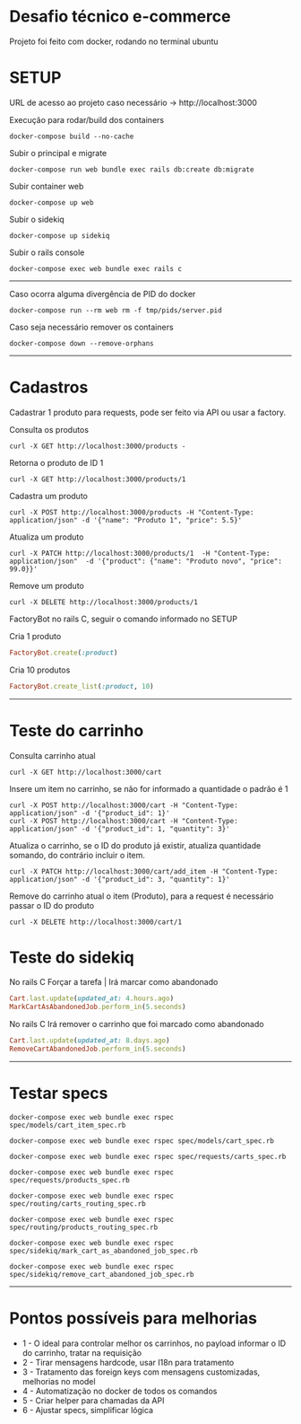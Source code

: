 # Desafio técnico e-commerce

Projeto foi feito com docker, rodando no terminal ubuntu


# SETUP

URL de acesso ao projeto caso necessário -> http://localhost:3000

Execução para rodar/build dos containers
```docker
docker-compose build --no-cache
```
Subir o principal e migrate
```docker
docker-compose run web bundle exec rails db:create db:migrate
```
Subir container web
```docker
docker-compose up web
```
Subir o sidekiq
```docker
docker-compose up sidekiq
```
Subir o rails console
```docker
docker-compose exec web bundle exec rails c
```
-----

Caso ocorra alguma divergência de PID do docker
```docker
docker-compose run --rm web rm -f tmp/pids/server.pid
```
Caso seja necessário remover os containers
```docker
docker-compose down --remove-orphans
```
-----

# Cadastros

Cadastrar 1 produto para requests, pode ser feito via API ou usar a factory.

Consulta os produtos
```linux
curl -X GET http://localhost:3000/products -
```
Retorna o produto de ID 1
```linux
curl -X GET http://localhost:3000/products/1
```
Cadastra um produto
```linux
curl -X POST http://localhost:3000/products -H "Content-Type: application/json" -d '{"name": "Produto 1", "price": 5.5}'
```
Atualiza um produto
```linux
curl -X PATCH http://localhost:3000/products/1  -H "Content-Type: application/json"  -d '{"product": {"name": "Produto novo", "price": 99.0}}'
```
Remove um produto
```linux
curl -X DELETE http://localhost:3000/products/1
```

FactoryBot no rails C, seguir o comando informado no SETUP

Cria 1 produto
```ruby
FactoryBot.create(:product)
```
Cria 10 produtos
```ruby
FactoryBot.create_list(:product, 10)
```
-----

# Teste do carrinho

Consulta carrinho atual
```linux
curl -X GET http://localhost:3000/cart
```
Insere um item no carrinho, se não for informado a quantidade o padrão é 1
```linux
curl -X POST http://localhost:3000/cart -H "Content-Type: application/json" -d '{"product_id": 1}'
curl -X POST http://localhost:3000/cart -H "Content-Type: application/json" -d '{"product_id": 1, "quantity": 3}'
```
Atualiza o carrinho, se o ID do produto já existir, atualiza quantidade somando, do contrário incluir o item.
```linux
curl -X PATCH http://localhost:3000/cart/add_item -H "Content-Type: application/json" -d '{"product_id": 3, "quantity": 1}'
```
Remove do carrinho atual o item (Produto), para a request é necessário passar o ID do produto
```linux
curl -X DELETE http://localhost:3000/cart/1
```

Teste do sidekiq
======

No rails C
Forçar a tarefa | Irá marcar como abandonado
```ruby
Cart.last.update(updated_at: 4.hours.ago)
MarkCartAsAbandonedJob.perform_in(5.seconds)
```

No rails C
Irá remover o carrinho que foi marcado como abandonado
```ruby
Cart.last.update(updated_at: 8.days.ago)
RemoveCartAbandonedJob.perform_in(5.seconds)
```
-----

# Testar specs

```docker
docker-compose exec web bundle exec rspec spec/models/cart_item_spec.rb
```
```docker
docker-compose exec web bundle exec rspec spec/models/cart_spec.rb
```
```docker
docker-compose exec web bundle exec rspec spec/requests/carts_spec.rb
```
```docker
docker-compose exec web bundle exec rspec spec/requests/products_spec.rb
```
```docker
docker-compose exec web bundle exec rspec spec/routing/carts_routing_spec.rb
```
```docker
docker-compose exec web bundle exec rspec spec/routing/products_routing_spec.rb
```
```docker
docker-compose exec web bundle exec rspec spec/sidekiq/mark_cart_as_abandoned_job_spec.rb
```
```docker
docker-compose exec web bundle exec rspec spec/sidekiq/remove_cart_abandoned_job_spec.rb
```
-----

# Pontos possíveis para melhorias

- 1 - O ideal para controlar melhor os carrinhos, no payload informar o ID do carrinho, tratar na requisição
- 2 - Tirar mensagens hardcode, usar I18n para tratamento
- 3 - Tratamento das foreign keys com mensagens customizadas, melhorias no model
- 4 - Automatização no docker de todos os comandos
- 5 - Criar helper para chamadas da API
- 6 - Ajustar specs, simplificar lógica
